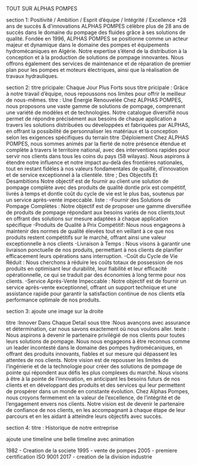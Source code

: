 TOUT SUR ALPHAS POMPES

section 1:
Positivité / Ambition / Esprit d’équipe / Intégrité / Excellence
+28 ans de succès & d'innovations
ALPHAS POMPES célèbre plus de 28 ans de succès dans le domaine du pompage des fluides grâce à ses solutions de qualité.
Fondée en 1996, ALPHAS POMPES se positionne comme un acteur majeur et dynamique dans le domaine des pompes et équipements hydromécaniques en Algérie. Notre expertise s’étend de la distribution à la conception et à la production de solutions de pompage innovantes. Nous offrons également des services de maintenance et de réparation de premier plan pour les pompes et moteurs électriques, ainsi que la réalisation de travaux hydrauliques.

section 2:
titre pricipale: Chaque Jour Plus Forts
sous titre pricipale : Grâce à notre travail d’équipe, nous repoussons nos limites pour offrir le meilleur de nous-mêmes.
titre : Une Énergie Renouvelée
Chez ALPHAS POMPES, nous proposons une vaste gamme de solutions de pompage, comprenant une variété de modèles et de technologies. Notre catalogue diversifié nous permet de répondre précisément aux besoins de chaque application a travers les solutions distribuées ou développées et fabriquées par ALPHAS, en offrant la possibilité de personnaliser les matériaux et la conception selon les exigences spécifiques du terrain
titre :Déploiement
Chez ALPHAS POMPES, nous sommes animés par la fierté de notre présence étendue et complète à travers le territoire national, avec des interventions rapides pour servir nos clients dans tous les coins du pays (58 wilayas).
Nous aspirons à étendre notre influence et notre impact au-delà des frontières nationales, tout en restant fidèles à nos valeurs fondamentales de qualité, d’innovation et de service exceptionnel à la clientèle.
titre ; Des Objectifs Et Desambitions
Notre objectif est de fournir au client une solution de pompage complète avec des produits de qualité dontle prix est compétitif, livrés à temps et dontle coût du cycle de vie est le plus bas, soutenus par un service après-vente impeccable.
liste :
-Fournir des Solutions de Pompage Complètes : Notre objectif est de proposer une gamme diversifiée de produits de pompage répondant aux besoins variés de nos clients,tout en offrant des solutions sur mesure adaptées à chaque application spécifique
-Produits de Qualité à Prix Compétitif: Nous nous engageons à maintenir des normes de qualité élevées tout en veillant à ce que nos produits restent compétitifs sur le marché, offrant ainsi une valeur exceptionnelle à nos clients
-Livraison à Temps : Nous visons à garantir une livraison ponctuelle de nos produits, permettant à nos clients de planifier efficacement leurs opérations sans interruption.
-Coût du Cycle de Vie Réduit : Nous cherchons à réduire les coûts totaux de possession de nos produits en optimisant leur durabilité, leur fiabilité et leur efficacité opérationnelle, ce qui se traduit par des économies à long terme pour nos clients.
-Service Après-Vente Impeccable : Notre objectif est de fournir un service après-vente exceptionnel, offrant un support technique et une assistance rapide pour garantir la satisfaction continue de nos clients etla performance optimale de nos produits.

section 3: ajoute une image sur la droite 

titre :Innover Dans Chaque Detail
sous titre :Nous avançons avec assurance et détermination, car nous savons exactement où nous voulons aller.
texte :
Nous aspirons à devenir le partenaire privilégié de nos clients pour toutes leurs solutions de pompage. Nous nous engageons à être reconnus comme un leader incontesté dans le domaine des pompes hydromécaniques, en offrant des produits innovants, fiables et sur mesure qui dépassent les attentes de nos clients.
Notre vision est de repousser les limites de l’ingénierie et de la technologie pour créer des solutions de pompage de pointe qui répondent aux défis les plus complexes du marché. Nous visons à être à la pointe de l’innovation, en anticipant les besoins futurs de nos clients et en développant des produits et des services qui leur permettent de prospérer dans un monde en constante évolution.
Chez Alphas Pompes, nous croyons fermement en la valeur de l’excellence, de l’intégrité et de l’engagement envers nos clients. Notre vision est de devenir le partenaire de confiance de nos clients, en les accompagnant à chaque étape de leur parcours et en les aidant à atteindre leurs objectifs avec succès.

section 4:
titre : Historique de notre entreprise

ajoute une timeline une belle timeline avec animation

1982 - Creation de la societe
1995 - vente de pompes
2005 - premiere certification ISO 9001
2017 - creation de la division industrie